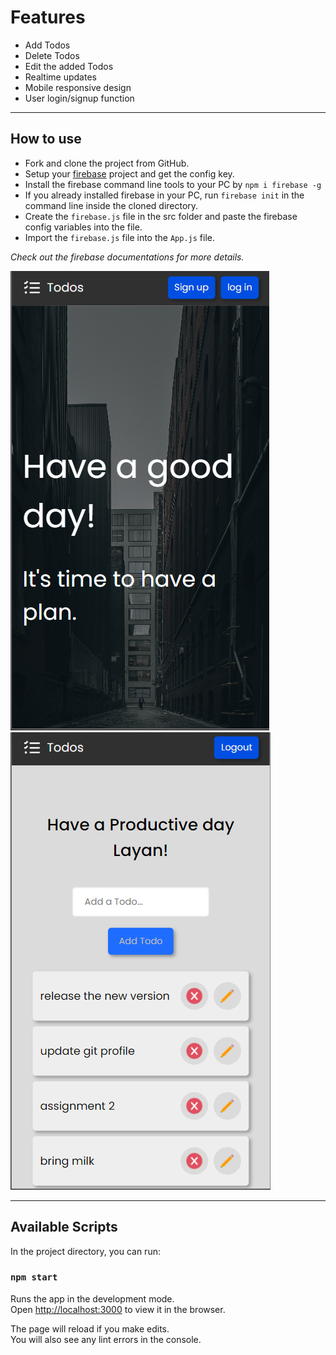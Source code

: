 # Features

- Add Todos
- Delete Todos
- Edit the added Todos
- Realtime updates
- Mobile responsive design
- User login/signup function

---

## How to use

- Fork and clone the project from GitHub.
- Setup your [firebase](https://firebase.google.com/) project and get the config key.
- Install the firebase command line tools to your PC by `npm i firebase -g`
- If you already installed firebase in your PC, run `firebase init` in the command line inside the cloned directory.
- Create the `firebase.js` file in the src folder and paste the firebase config variables into the file.
- Import the `firebase.js` file into the `App.js` file.

_Check out the firebase documentations for more details._

![Screenshot](screenshot1.PNG) ![Screenshot](screenshot2.PNG)

---

## Available Scripts

In the project directory, you can run:

### `npm start`

Runs the app in the development mode.<br />
Open [http://localhost:3000](http://localhost:3000) to view it in the browser.

The page will reload if you make edits.<br />
You will also see any lint errors in the console.
